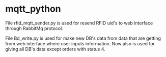 # mqtt_python


File rfid_mqtt_sender.py is used for resend RFID uid's to web interface through RabbitMq protocol.

File Bd_write.py is used for make new DB's data from data that are getting from web interface where user inputs information. Now also is used for giving all DB's data except orders with status 4.
